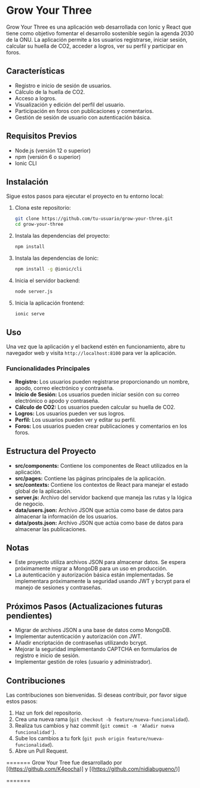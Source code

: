 # Grow Your Three

Grow Your Three es una aplicación web desarrollada con Ionic y React que tiene como objetivo fomentar el desarrollo sostenible según la agenda 2030 de la ONU. La aplicación permite a los usuarios registrarse, iniciar sesión, calcular su huella de CO2, acceder a logros, ver su perfil y participar en foros.

## Características

- Registro e inicio de sesión de usuarios.
- Cálculo de la huella de CO2.
- Acceso a logros.
- Visualización y edición del perfil del usuario.
- Participación en foros con publicaciones y comentarios.
- Gestión de sesión de usuario con autenticación básica.

## Requisitos Previos

- Node.js (versión 12 o superior)
- npm (versión 6 o superior)
- Ionic CLI

## Instalación

Sigue estos pasos para ejecutar el proyecto en tu entorno local:

1. Clona este repositorio:

    ```sh
    git clone https://github.com/tu-usuario/grow-your-three.git
    cd grow-your-three
    ```

2. Instala las dependencias del proyecto:

    ```sh
    npm install
    ```

3. Instala las dependencias de Ionic:

    ```sh
    npm install -g @ionic/cli
    ```


5. Inicia el servidor backend:

    ```sh
    node server.js
    ```

6. Inicia la aplicación frontend:

    ```sh
    ionic serve
    ```

## Uso

Una vez que la aplicación y el backend estén en funcionamiento, abre tu navegador web y visita `http://localhost:8100` para ver la aplicación.

### Funcionalidades Principales

- **Registro:** Los usuarios pueden registrarse proporcionando un nombre, apodo, correo electrónico y contraseña.
- **Inicio de Sesión:** Los usuarios pueden iniciar sesión con su correo electrónico o apodo y contraseña.
- **Cálculo de CO2:** Los usuarios pueden calcular su huella de CO2.
- **Logros:** Los usuarios pueden ver sus logros.
- **Perfil:** Los usuarios pueden ver y editar su perfil.
- **Foros:** Los usuarios pueden crear publicaciones y comentarios en los foros.

## Estructura del Proyecto

- **src/components:** Contiene los componentes de React utilizados en la aplicación.
- **src/pages:** Contiene las páginas principales de la aplicación.
- **src/contexts:** Contiene los contextos de React para manejar el estado global de la aplicación.
- **server.js:** Archivo del servidor backend que maneja las rutas y la lógica de negocio.
- **data/users.json:** Archivo JSON que actúa como base de datos para almacenar la información de los usuarios.
- **data/posts.json:** Archivo JSON que actúa como base de datos para almacenar las publicaciones.

## Notas

- Este proyecto utiliza archivos JSON para almacenar datos. Se espera próximamente migrar a MongoDB para un uso en producción.
- La autenticación y autorización básica están implementadas. Se implementara próximamente la seguridad usando JWT y bcrypt para el manejo de sesiones y contraseñas.

## Próximos Pasos (Actualizaciones futuras pendientes)

- Migrar de archivos JSON a una base de datos como MongoDB.
- Implementar autenticación y autorización con JWT.
- Añadir encriptación de contraseñas utilizando bcrypt.
- Mejorar la seguridad implementando CAPTCHA en formularios de registro e inicio de sesión.
- Implementar gestión de roles (usuario y administrador).

## Contribuciones

Las contribuciones son bienvenidas. Si deseas contribuir, por favor sigue estos pasos:

1. Haz un fork del repositorio.
2. Crea una nueva rama (`git checkout -b feature/nueva-funcionalidad`).
3. Realiza tus cambios y haz commit (`git commit -m 'Añadir nueva funcionalidad'`).
4. Sube los cambios a tu fork (`git push origin feature/nueva-funcionalidad`).
5. Abre un Pull Request.


=======
Grow Your Tree fue desarrollado por [(https://github.com/K4pocha)] y [(https://github.com/nidiabugueno/)]

=======

